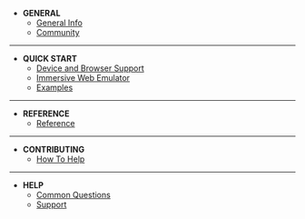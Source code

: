 <!-- docs/_sidebar.md -->
- __GENERAL__
  - [General Info](README.md)
  - [Community](general/community.md)

***
- __QUICK START__
  - [Device and Browser Support](device-support.html)
  - [Immersive Web Emulator](quick-start/emulator.md)
  - [Examples](quick-start/examples.md)
***
- __REFERENCE__
  - [Reference](reference/app.md)
***
- __CONTRIBUTING__
    - [How To Help](contributing/contributing.md)
***
- __HELP__
    - [Common Questions](help/faq.md)
    - [Support](help/support.md)
